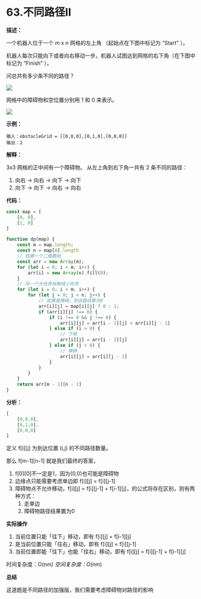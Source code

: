 # 63.不同路径II

**描述：**

一个机器人位于一个 m x n 网格的左上角 （起始点在下图中标记为 “Start” ）。

机器人每次只能向下或者向右移动一步。机器人试图达到网格的右下角（在下图中标记为 “Finish” ）。

问总共有多少条不同的路径？

<img src="https://assets.leetcode.com/uploads/2018/10/22/robot_maze.png" />

网格中的障碍物和空位置分别用 1 和 0 来表示。

<img src="https://assets.leetcode.com/uploads/2020/11/04/robot1.jpg" />

**示例：**

```
输入：obstacleGrid = [[0,0,0],[0,1,0],[0,0,0]]
输出：2
```

**解释：**

3x3 网格的正中间有一个障碍物。
从左上角到右下角一共有 2 条不同的路径：
1. 向右 -> 向右 -> 向下 -> 向下
2. 向下 -> 向下 -> 向右 -> 向右

**代码：**

```js
const map = [
    [0, 0],
    [1, 0]
]

function dp(map) {
    const m = map.length;
    const n = map[0].length
    // 创建一个二维数组
    const arr = new Array(m);
    for (let i = 0; i < m; i++) {
        arr[i] = new Array(n).fill(0);
    }
    // 将一个大任务拆解成小任务
    for (let i = 0; i < m; i++) {
        for (let j = 0; j < n; j++) {
            // 如果是障碍，则该路结果为0
            arr[i][j] = map[i][j] ? 0 : 1;
            if (arr[i][j] !== 0) {
                if (i !== 0 && j !== 0) {
                    arr[i][j] = arr[i - 1][j] + arr[i][j - 1]
                } else if (i > 0) {
                    // 下移
                    arr[i][j] = arr[i - 1][j]
                } else if (j > 0) {
                    // 横移
                    arr[i][j] = arr[i][j - 1]
                }
            }
        }
    }
    return arr[m - 1][n - 1]
}
```

**分析：**


```js
[
    [0,0,0],
    [0,1,0],
    [0,0,0]
]
```

定义 f[i][j] 为到达位置 (i,j) 的不同路径数量。

那么 f[m-1][n-1] 就是我们最终的答案，

1. f[0][0]不一定是1，因为(0,0)也可能是障碍物
2. 边缘点只能需要考虑单边即 f[i][j] = f[i][j-1] 
3. 障碍物点不允许移动，f[i][j] = f[i][j-1] + f[i-1][j]，的公式将存在区别，则有两种方式：
   1. 走单边
   2. 障碍物路径结果置为0

**实际操作**

1. 当前位置只能「往下」移动，即有 f[i][j] = f[i-1][j]
2. 是当前位置只能「往右」移动，即有 f[i][j] = f[i][j-1]
3. 当前位置即能「往下」也能「往右」移动，即有 f[i][j] = f[i][j-1] + f[i-1][j]

时间复杂度：O(n*m)
空间复杂度：O(n*m)

**总结**

这道题是不同路径的加强版，我们需要考虑障碍物对路径的影响

